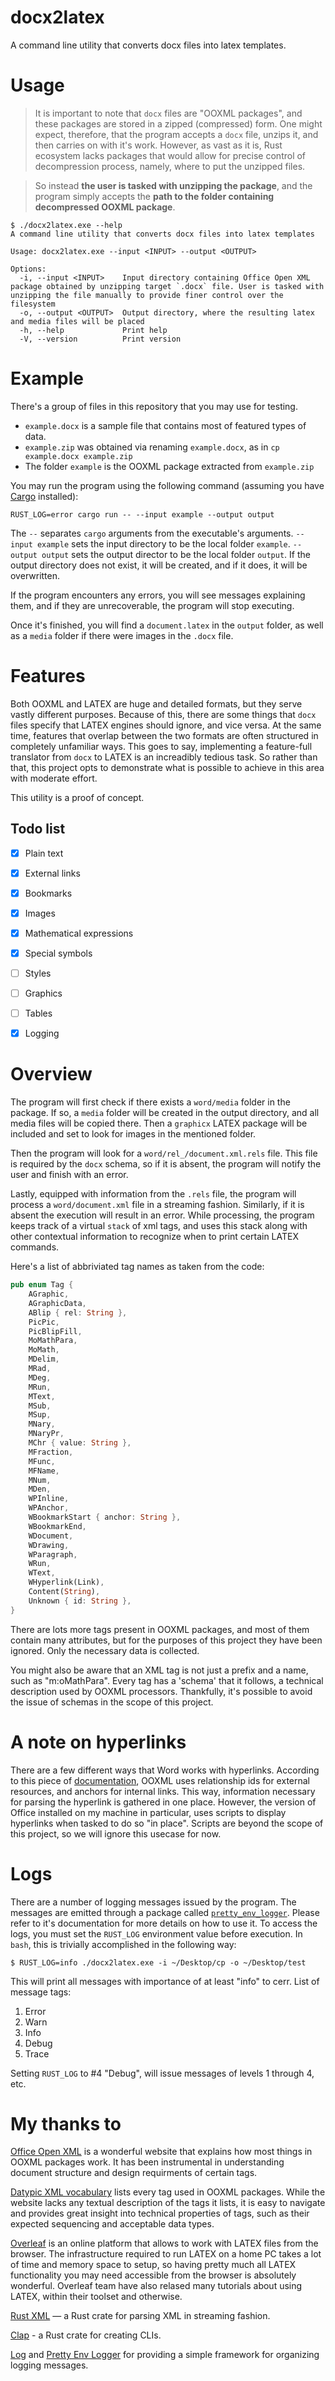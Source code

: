 # docx2latex

A command line utility that converts docx files into latex templates.

# Usage

>It is important to note that `docx` files are "OOXML packages", and these packages are stored in a zipped (compressed) form.
One might expect, therefore, that the program accepts a `docx` file, unzips it, and then carries on with it's work.
However, as vast as it is, Rust ecosystem lacks packages that would allow for precise control of decompression process, namely, where to put the unzipped files.

>So instead **the user is tasked with unzipping the package**, and the program simply accepts the **path to the folder containing decompressed OOXML package**.


```
$ ./docx2latex.exe --help
A command line utility that converts docx files into latex templates

Usage: docx2latex.exe --input <INPUT> --output <OUTPUT>

Options:
  -i, --input <INPUT>    Input directory containing Office Open XML package obtained by unzipping target `.docx` file. User is tasked with unzipping the file manually to provide finer control over the filesystem
  -o, --output <OUTPUT>  Output directory, where the resulting latex and media files will be placed
  -h, --help             Print help
  -V, --version          Print version
```

# Example

There's a group of files in this repository that you may use for testing.
- `example.docx` is a sample file that contains most of featured types of data.
- `example.zip` was obtained via renaming `example.docx`, as in `cp example.docx example.zip`
- The folder `example` is the OOXML package extracted from `example.zip`

You may run the program using the following command (assuming you have [Cargo](https://doc.rust-lang.org/cargo/getting-started/installation.html) installed):

```
RUST_LOG=error cargo run -- --input example --output output
```

The `--` separates `cargo` arguments from the executable's arguments.
`--input example` sets the input directory to be the local folder `example`.
`--output output` sets the output director to be the local folder `output`.
If the output directory does not exist, it will be created, and if it does, it will be overwritten.

If the program encounters any errors, you will see messages explaining them, and if they are unrecoverable, the program will stop executing.

Once it's finished, you will find a `document.latex` in the `output` folder, as well as a `media` folder if there were images in the `.docx` file.

# Features

Both OOXML and LATEX are huge and detailed formats, but they serve vastly different purposes.
Because of this, there are some things that `docx` files specify that LATEX engines should ignore, and vice versa.
At the same time, features that overlap between the two formats are often structured in completely unfamiliar ways.
This goes to say, implementing a feature-full translator from `docx` to LATEX is an increadibly tedious task.
So rather than that, this project opts to demonstrate what is possible to achieve in this area with moderate effort.

This utility is a proof of concept.

## Todo list

- [x] Plain text
- [x] External links
- [x] Bookmarks
- [x] Images
- [x] Mathematical expressions
- [x] Special symbols
- [ ] Styles
- [ ] Graphics
- [ ] Tables

- [x] Logging

# Overview

The program will first check if there exists a `word/media` folder in the package.
If so, a `media` folder will be created in the output directory, and all media files will be copied there.
Then a `graphicx` LATEX package will be included and set to look for images in the mentioned folder.

Then the program will look for a `word/rel_/document.xml.rels` file.
This file is required by the `docx` schema, so if it is absent, the program will notify the user and finish with an error.

Lastly, equipped with information from the `.rels` file, the program will process a `word/document.xml` file in a streaming fashion.
Similarly, if it is absent the execution will result in an error.
While processing, the program keeps track of a virtual `stack` of xml tags, and uses this stack along with other contextual information to recognize when to print certain LATEX commands.

Here's a list of abbriviated tag names as taken from the code:

```rust
pub enum Tag {
    AGraphic,
    AGraphicData,
    ABlip { rel: String },
    PicPic,
    PicBlipFill,
    MoMathPara,
    MoMath,
    MDelim,
    MRad,
    MDeg,
    MRun,
    MText,
    MSub,
    MSup,
    MNary,
    MNaryPr,
    MChr { value: String },
    MFraction,
    MFunc,
    MFName,
    MNum,
    MDen,
    WPInline,
    WPAnchor,
    WBookmarkStart { anchor: String },
    WBookmarkEnd,
    WDocument,
    WDrawing,
    WParagraph,
    WRun,
    WText,
    WHyperlink(Link),
    Content(String),
    Unknown { id: String },
}
```

There are lots more tags present in OOXML packages, and most of them contain many attributes, but for the purposes of this project they have been ignored.
Only the necessary data is collected.

You might also be aware that an XML tag is not just a prefix and a name, such as "m:oMathPara".
Every tag has a 'schema' that it follows, a technical description used by OOXML processors.
Thankfully, it's possible to avoid the issue of schemas in the scope of this project.

# A note on hyperlinks

There are a few different ways that Word works with hyperlinks. According to this piece of [documentation](http://officeopenxml.com/WPhyperlink.php), OOXML uses relationship ids for external resources, and anchors for internal links. This way, information necessary for parsing the hyperlink is gathered in one place. However, the version of Office installed on my machine in particular, uses scripts to display hyperlinks when tasked to do so "in place". Scripts are beyond the scope of this project, so we will ignore this usecase for now.

# Logs

There are a number of logging messages issued by the program.
The messages are emitted through a package called [`pretty_env_logger`](https://crates.io/crates/pretty_env_logger).
Please refer to it's documentation for more details on how to use it.
To access the logs, you must set the `RUST_LOG` environment value before execution.
In `bash`, this is trivially accomplished in the following way:

```
$ RUST_LOG=info ./docx2latex.exe -i ~/Desktop/cp -o ~/Desktop/test
```

This will print all messages with importance of at least "info" to cerr.
List of message tags:

1. Error
2. Warn
3. Info
4. Debug
5. Trace

Setting `RUST_LOG` to #4 "Debug", will issue messages of levels 1 through 4, etc.

# My thanks to

[Office Open XML](http://officeopenxml.com/) is a wonderful website that explains how most things in OOXML packages work.
It has been instrumental in understanding document structure and design requirments of certain tags.

[Datypic XML vocabulary](https://www.datypic.com/sc/ooxml/) lists every tag used in OOXML packages.
While the website lacks any textual description of the tags it lists, it is easy to navigate and provides great insight into technical properties of tags, such as their expected sequencing and acceptable data types.

[Overleaf](https://www.overleaf.com) is an online platform that allows to work with LATEX files from the browser.
The infrastructure required to run LATEX on a home PC takes a lot of time and memory space to setup, so having pretty much all LATEX functionality you may need accessible from the browser is absolutely wonderful.
Overleaf team have also relased many tutorials about using LATEX, within their toolset and otherwise.

[Rust XML](https://crates.io/crates/xml) — a Rust crate for parsing XML in streaming fashion.

[Clap](https://crates.io/crates/clap) - a Rust crate for creating CLIs.

[Log](https://crates.io/crates/log) and [Pretty Env Logger](https://crates.io/crates/pretty_env_logger) for providing a simple framework for organizing logging messages.
